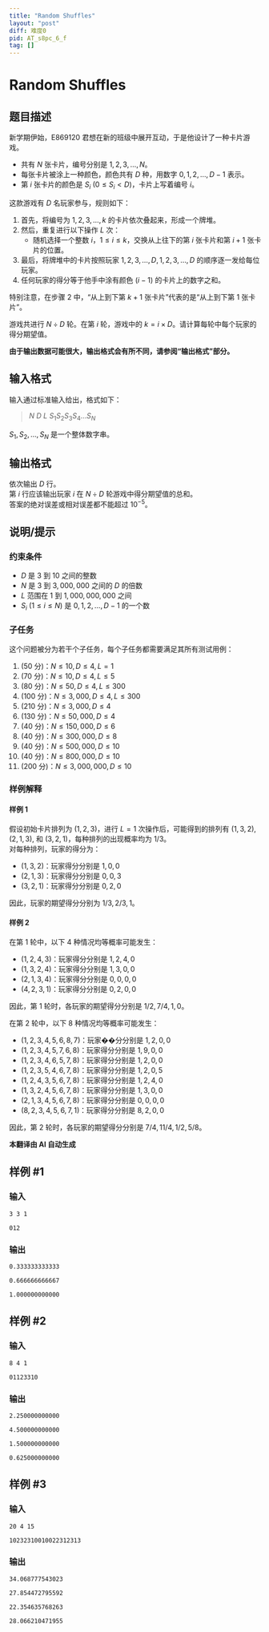 ```yaml
---
title: "Random Shuffles"
layout: "post"
diff: 难度0
pid: AT_s8pc_6_f
tag: []
---
```


# Random Shuffles

## 题目描述

新学期伊始，E869120 君想在新的班级中展开互动，于是他设计了一种卡片游戏。

- 共有 $N$ 张卡片，编号分别是 $1, 2, 3, \ldots, N$。
- 每张卡片被涂上一种颜色，颜色共有 $D$ 种，用数字 $0, 1, 2, \ldots, D-1$ 表示。
- 第 $i$ 张卡片的颜色是 $S_i\ (0 \leq S_i < D)$，卡片上写着编号 $i$。

这款游戏有 $D$ 名玩家参与，规则如下：

1. 首先，将编号为 $1, 2, 3, \ldots, k$ 的卡片依次叠起来，形成一个牌堆。
2. 然后，重复进行以下操作 $L$ 次：
   - 随机选择一个整数 $i$，$1 \le i \le k$，交换从上往下的第 $i$ 张卡片和第 $i+1$ 张卡片的位置。
3. 最后，将牌堆中的卡片按照玩家 $1, 2, 3, \ldots, D, 1, 2, 3,\ldots, D$ 的顺序逐一发给每位玩家。
4. 任何玩家的得分等于他手中涂有颜色 $(i-1)$ 的卡片上的数字之和。

特别注意，在步骤 2 中，“从上到下第 $k+1$ 张卡片”代表的是“从上到下第 1 张卡片”。

游戏共进行 $N \div D$ 轮。在第 $i$ 轮，游戏中的 $k = i \times D$。请计算每轮中每个玩家的得分期望值。

**由于输出数据可能很大，输出格式会有所不同，请参阅“输出格式”部分。**

## 输入格式

输入通过标准输入给出，格式如下：

> $N$ $D$ $L$ $S_{1}S_{2}S_{3}S_{4}\ldots S_{N}$

$S_1, S_2, \ldots, S_N$ 是一个整体数字串。

## 输出格式

依次输出 $D$ 行。  
第 $i$ 行应该输出玩家 $i$ 在 $N \div D$ 轮游戏中得分期望值的总和。  
答案的绝对误差或相对误差都不能超过 $10^{-5}$。

## 说明/提示

### 约束条件

- $D$ 是 $3$ 到 $10$ 之间的整数
- $N$ 是 $3$ 到 $3,000,000$ 之间的 $D$ 的倍数
- $L$ 范围在 $1$ 到 $1,000,000,000$ 之间
- $S_i\ (1 \leq i \leq N)$ 是 $0, 1, 2, \ldots, D-1$ 的一个数

### 子任务

这个问题被分为若干个子任务，每个子任务都需要满足其所有测试用例：

1. (50 分)：$N \leq 10, D \leq 4, L = 1$
2. (70 分)：$N \leq 10, D \leq 4, L \leq 5$
3. (80 分)：$N \leq 50, D \leq 4, L \leq 300$
4. (100 分)：$N \leq 3,000, D \leq 4, L \leq 300$
5. (210 分)：$N \leq 3,000, D \leq 4$
6. (130 分)：$N \leq 50,000, D \leq 4$
7. (40 分)：$N \leq 150,000, D \leq 6$
8. (40 分)：$N \leq 300,000, D \leq 8$
9. (40 分)：$N \leq 500,000, D \leq 10$
10. (40 分)：$N \leq 800,000, D \leq 10$
11. (200 分)：$N \leq 3,000,000, D \leq 10$

### 样例解释

#### 样例 1

假设初始卡片排列为 $(1, 2, 3)$，进行 $L=1$ 次操作后，可能得到的排列有 $(1, 3, 2)$, $(2, 1, 3)$, 和 $(3, 2, 1)$，每种排列的出现概率均为 $1/3$。  
对每种排列，玩家的得分为：
- $(1, 3, 2)$：玩家得分分别是 $1, 0, 0$
- $(2, 1, 3)$：玩家得分分别是 $0, 0, 3$
- $(3, 2, 1)$：玩家得分分别是 $0, 2, 0$

因此，玩家的期望得分分别为 $1/3, 2/3, 1$。

#### 样例 2

在第 1 轮中，以下 4 种情况均等概率可能发生：
- $(1, 2, 4, 3)$：玩家得分分别是 $1, 2, 4, 0$
- $(1, 3, 2, 4)$：玩家得分分别是 $1, 3, 0, 0$
- $(2, 1, 3, 4)$：玩家得分分别是 $0, 0, 0, 0$
- $(4, 2, 3, 1)$：玩家得分分别是 $0, 2, 0, 0$

因此，第 1 轮时，各玩家的期望得分分别是 $1/2, 7/4, 1, 0$。

在第 2 轮中，以下 8 种情况均等概率可能发生：
- $(1, 2, 3, 4, 5, 6, 8, 7)$：玩家��分分别是 $1, 2, 0, 0$
- $(1, 2, 3, 4, 5, 7, 6, 8)$：玩家得分分别是 $1, 9, 0, 0$
- $(1, 2, 3, 4, 6, 5, 7, 8)$：玩家得分分别是 $1, 2, 0, 0$
- $(1, 2, 3, 5, 4, 6, 7, 8)$：玩家得分分别是 $1, 2, 0, 5$
- $(1, 2, 4, 3, 5, 6, 7, 8)$：玩家得分分别是 $1, 2, 4, 0$
- $(1, 3, 2, 4, 5, 6, 7, 8)$：玩家得分分别是 $1, 3, 0, 0$
- $(2, 1, 3, 4, 5, 6, 7, 8)$：玩家得分分别是 $0, 0, 0, 0$
- $(8, 2, 3, 4, 5, 6, 7, 1)$：玩家得分分别是 $8, 2, 0, 0$

因此，第 2 轮时，各玩家的期望得分分别是 $7/4, 11/4, 1/2, 5/8$。

 **本翻译由 AI 自动生成**

## 样例 #1

### 输入

```
3 3 1
012
```

### 输出

```
0.333333333333
0.666666666667
1.000000000000
```

## 样例 #2

### 输入

```
8 4 1
01123310
```

### 输出

```
2.250000000000
4.500000000000
1.500000000000
0.625000000000
```

## 样例 #3

### 输入

```
20 4 15
10232310010022312313
```

### 输出

```
34.068777543023
27.854472795592
22.354635768263
28.066210471955
```

